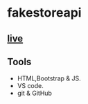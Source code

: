 # fakestoreapi

## [live](https://mufidalnadi.github.io/fakestoreapi/)

## Tools
- HTML,Bootstrap & JS.
- VS code.
- git & GitHub
